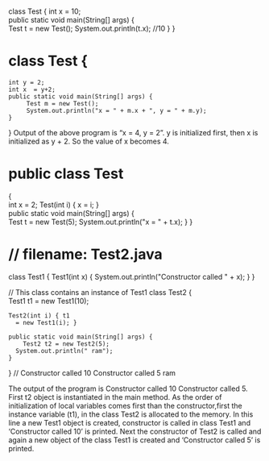 # 
class Test { 
    int x  = 10;   
    public static void main(String[] args) {     
         Test t = new Test(); 
         System.out.println(t.x); //10
    } 
} 
# class Test {     
    int y = 2; 
    int x  = y+2;   
    public static void main(String[] args) {     
         Test m = new Test(); 
         System.out.println("x = " + m.x + ", y = " + m.y); 
    } 
} 
Output of the above program is “x = 4, y = 2”. y is initialized first, 
then x is initialized as y + 2. So the value of x becomes 4.
# public class Test  
{     
    int x = 2; 
    Test(int i) { x = i; }  
    public static void main(String[] args) {     
         Test t = new Test(5); 
         System.out.println("x = " + t.x); 
    } 
} 

# // filename: Test2.java 
class Test1 { 
	Test1(int x) { 
		System.out.println("Constructor called " + x); 
	} 
} 

// This class contains an instance of Test1 
class Test2 {	 
	Test1 t1 = new Test1(10); 

	Test2(int i) { t1 
      = new Test1(i); } 

	public static void main(String[] args) {	 
		Test2 t2 = new Test2(5); 
      System.out.println(" ram");
	} 
} 
//
Constructor called 10
Constructor called 5
 ram
 
 
 The output of the program is Constructor called 10 Constructor called 5.
First t2 object is instantiated in the main method. As the order of initialization of local variables comes first 
than the constructor,first the instance variable (t1), in the class Test2 is allocated to the memory. In this line a 
new Test1 object is created, constructor is called in class Test1 and ‘Constructor called 10’ is printed. Next the 
constructor of Test2 is called and again a new object of the class Test1 is created and ‘Constructor called 5’ is printed.


